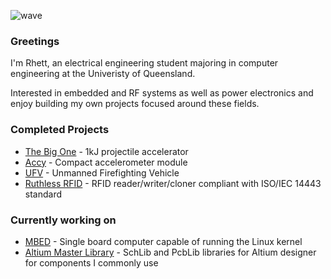 ![wave](https://upload.wikimedia.org/wikipedia/commons/d/dd/Dipole_receiving_antenna_animation_6_800x394x150ms.gif)

### Greetings

I'm Rhett, an electrical engineering student majoring in computer engineering at the Univeristy of Queensland.

Interested in embedded and RF systems as well as power electronics and enjoy building my own projects focused around these fields.

### Completed Projects
* [The Big One](https://github.com/TheZ0/The-Big-One/tree/master) - 1kJ projectile accelerator
* [Accy](https://github.com/TheZ0/Accy) - Compact accelerometer module
* [UFV](https://github.com/TheZ0/UFV) - Unmanned Firefighting Vehicle
* [Ruthless RFID](https://github.com/TheZ0/Ruthless-RFID) - RFID reader/writer/cloner compliant with ISO/IEC 14443 standard

### Currently working on
* [MBED](https://github.com/TheZ0/MBED) - Single board computer capable of running the Linux kernel
* [Altium Master Library](https://github.com/TheZ0/Altium-Master-Library) - SchLib and PcbLib libraries for Altium designer for components I commonly use
